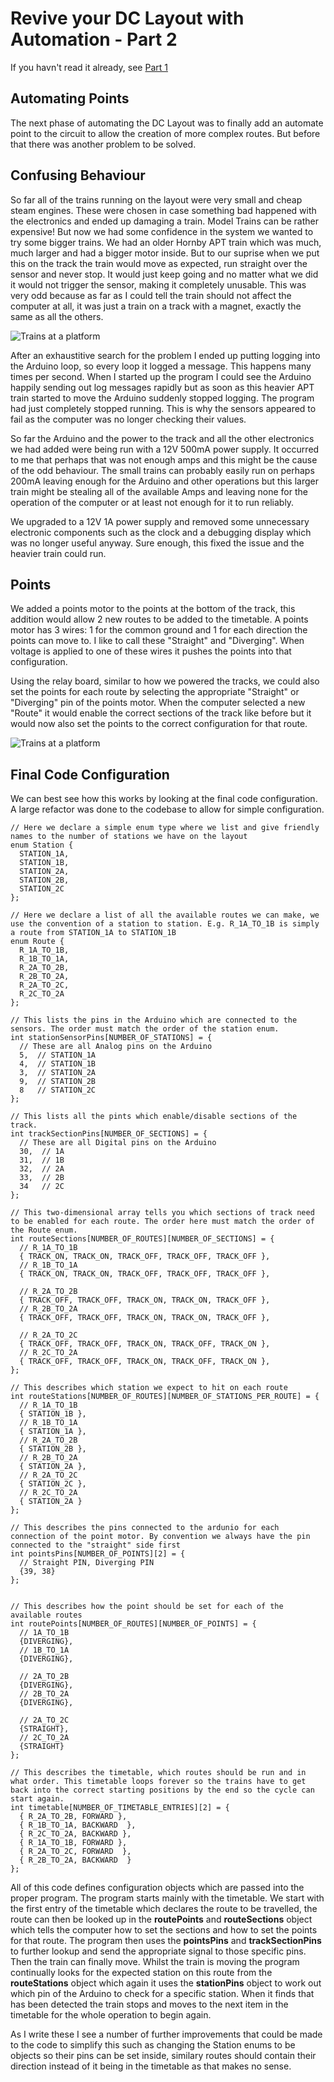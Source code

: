 # Revive your DC Layout with Automation - Part 2

If you havn't read it already, see [Part 1](README.md)

## Automating Points

The next phase of automating the DC Layout was to finally add an automate point to the circuit to allow the creation of more complex routes. But before that there was another problem to be solved.

## Confusing Behaviour

So far all of the trains running on the layout were very small and cheap steam engines. These were chosen in case something bad happened with the electronics and ended up damaging a train. Model Trains can be rather expensive! But now we had some confidence in the system we wanted to try some bigger trains. We had an older Hornby APT train which was much, much larger and had a bigger motor inside. But to our suprise when we put this on the track the train would move as expected, run straight over the sensor and never stop. It would just keep going and no matter what we did it would not trigger the sensor, making it completely unusable. This was very odd because as far as I could tell the train should not affect the computer at all, it was just a train on a track with a magnet, exactly the same as all the others.

![Trains at a platform](images/apt.jpg)

After an exhaustitive search for the problem I ended up putting logging into the Arduino loop, so every loop it logged a message. This happens many times per second. When I started up the program I could see the Arduino happily sending out log messages rapidly but as soon as this heavier APT train started to move the Arduino suddenly stopped logging. The program had just completely stopped running. This is why the sensors appeared to fail as the computer was no longer checking their values.

So far the Arduino and the power to the track and all the other electronics we had added were being run with a 12V 500mA power supply. It occurred to me that perhaps that was not enough amps and this might be the cause of the odd behaviour. The small trains can probably easily run on perhaps 200mA leaving enough for the Arduino and other operations but this larger train might be stealing all of the available Amps and leaving none for the operation of the computer or at least not enough for it to run reliably.

We upgraded to a 12V 1A power supply and removed some unnecessary electronic components such as the clock and a debugging display which was no longer useful anyway. Sure enough, this fixed the issue and the heavier train could run.

## Points

We added a points motor to the points at the bottom of the track, this addition would allow 2 new routes to be added to the timetable. A points motor has 3 wires: 1 for the common ground and 1 for each direction the points can move to. I like to call these "Straight" and "Diverging". When voltage is applied to one of these wires it pushes the points into that configuration.

Using the relay board, similar to how we powered the tracks, we could also set the points for each route by selecting the appropriate "Straight" or "Diverging" pin of the points motor. When the computer selected a new "Route" it would enable the correct sections of the track like before but it would now also set the points to the correct configuration for that route.

![Trains at a platform](images/points-motor.jpg)

## Final Code Configuration

We can best see how this works by looking at the final code configuration. A large refactor was done to the codebase to allow for simple configuration.

```
// Here we declare a simple enum type where we list and give friendly names to the number of stations we have on the layout
enum Station {
  STATION_1A,
  STATION_1B,
  STATION_2A,
  STATION_2B,
  STATION_2C
};

// Here we declare a list of all the available routes we can make, we use the convention of a station to station. E.g. R_1A_TO_1B is simply a route from STATION_1A to STATION_1B
enum Route {
  R_1A_TO_1B,
  R_1B_TO_1A,
  R_2A_TO_2B,
  R_2B_TO_2A,
  R_2A_TO_2C,
  R_2C_TO_2A
};

// This lists the pins in the Arduino which are connected to the sensors. The order must match the order of the station enum.
int stationSensorPins[NUMBER_OF_STATIONS] = {
  // These are all Analog pins on the Arduino
  5,  // STATION_1A
  4,  // STATION_1B
  3,  // STATION_2A
  9,  // STATION_2B
  8   // STATION_2C
};

// This lists all the pints which enable/disable sections of the track.
int trackSectionPins[NUMBER_OF_SECTIONS] = {
  // These are all Digital pins on the Arduino
  30,  // 1A
  31,  // 1B
  32,  // 2A
  33,  // 2B
  34   // 2C
};

// This two-dimensional array tells you which sections of track need to be enabled for each route. The order here must match the order of the Route enum.
int routeSections[NUMBER_OF_ROUTES][NUMBER_OF_SECTIONS] = {
  // R_1A_TO_1B
  { TRACK_ON, TRACK_ON, TRACK_OFF, TRACK_OFF, TRACK_OFF },
  // R_1B_TO_1A
  { TRACK_ON, TRACK_ON, TRACK_OFF, TRACK_OFF, TRACK_OFF },

  // R_2A_TO_2B
  { TRACK_OFF, TRACK_OFF, TRACK_ON, TRACK_ON, TRACK_OFF },
  // R_2B_TO_2A
  { TRACK_OFF, TRACK_OFF, TRACK_ON, TRACK_ON, TRACK_OFF },

  // R_2A_TO_2C
  { TRACK_OFF, TRACK_OFF, TRACK_ON, TRACK_OFF, TRACK_ON },
  // R_2C_TO_2A
  { TRACK_OFF, TRACK_OFF, TRACK_ON, TRACK_OFF, TRACK_ON },
};

// This describes which station we expect to hit on each route
int routeStations[NUMBER_OF_ROUTES][NUMBER_OF_STATIONS_PER_ROUTE] = {
  // R_1A_TO_1B
  { STATION_1B },
  // R_1B_TO_1A
  { STATION_1A },
  // R_2A_TO_2B
  { STATION_2B },
  // R_2B_TO_2A
  { STATION_2A },
  // R_2A_TO_2C
  { STATION_2C },
  // R_2C_TO_2A
  { STATION_2A }
};

// This describes the pins connected to the ardunio for each connection of the point motor. By convention we always have the pin connected to the "straight" side first
int pointsPins[NUMBER_OF_POINTS][2] = {
  // Straight PIN, Diverging PIN
  {39, 38}
};


// This describes how the point should be set for each of the available routes
int routePoints[NUMBER_OF_ROUTES][NUMBER_OF_POINTS] = {
  // 1A_TO_1B
  {DIVERGING},
  // 1B_TO_1A
  {DIVERGING},

  // 2A_TO_2B
  {DIVERGING},
  // 2B_TO_2A
  {DIVERGING},

  // 2A_TO_2C
  {STRAIGHT},
  // 2C_TO_2A
  {STRAIGHT}
};

// This describes the timetable, which routes should be run and in what order. This timetable loops forever so the trains have to get back into the correct starting positions by the end so the cycle can start again.
int timetable[NUMBER_OF_TIMETABLE_ENTRIES][2] = {
  { R_2A_TO_2B, FORWARD },
  { R_1B_TO_1A, BACKWARD  },
  { R_2C_TO_2A, BACKWARD },
  { R_1A_TO_1B, FORWARD },
  { R_2A_TO_2C, FORWARD  },
  { R_2B_TO_2A, BACKWARD  }
};
```

All of this code defines configuration objects which are passed into the proper program. The program starts mainly with the timetable. We start with the first entry of the timetable which declares the route to be travelled, the route can then be looked up in the **routePoints** and **routeSections** object which tells the computer how to set the sections and how to set the points for that route. The program then uses the **pointsPins** and **trackSectionPins** to further lookup and send the appropriate signal to those specific pins. Then the train can finally move. Whilst the train is moving the program continually looks for the expected station on this route from the **routeStations** object which again it uses the **stationPins** object to work out which pin of the Arduino to check for a specific station. When it finds that has been detected the train stops and moves to the next item in the timetable for the whole operation to begin again.

As I write these I see a number of further improvements that could be made to the code to simplify this such as changing the Station enums to be objects so their pins can be set inside, similary routes should contain their direction instead of it being in the timetable as that makes no sense.
